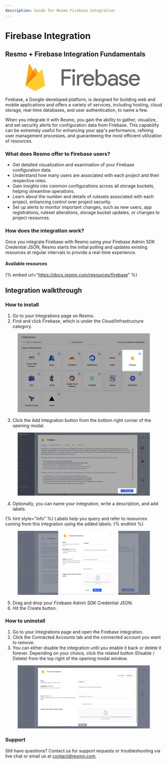 ```yaml
---
description: Guide for Resmo Firebase integration
---
```


# Firebase Integration

## Resmo + Firebase Integration Fundamentals

<figure><img src="../.gitbook/assets/firebase-logo.png" alt=""><figcaption></figcaption></figure>



Firebase, a Google-developed platform, is designed for building web and mobile applications and offers a variety of services, including hosting, cloud storage, real-time databases, and user authentication, to name a few.&#x20;

When you integrate it with Resmo, you gain the ability to gather, visualize, and set security alerts for configuration data from Firebase. This capability can be extremely useful for enhancing your app's performance, refining user management processes, and guaranteeing the most efficient utilization of resources.

### What does Resmo offer to Firebase users?

* Get detailed visualization and examination of your Firebase configuration data.
* Understand how many users are associated with each project and their respective roles.
* Gain insights into common configurations across all storage buckets, helping streamline operations.
* Learn about the number and details of rulesets associated with each project, enhancing control over project security.
* Set up alerts to monitor important changes, such as new users, app registrations, ruleset alterations, storage bucket updates, or changes to project resources.

### How does the integration work?

Once you integrate Firebase with Resmo using your Firebase Admin SDK Credential JSON, Resmo starts the initial polling and updates existing resources at regular intervals to provide a real-time experience.

#### Available resources

{% embed url="https://docs.resmo.com/resources/firebase" %}

## Integration walkthrough

### How to install

1. Go to your Integrations page on Resmo.
2. Find and click Firebase, which is under the Cloud/Infrastructure category.

<figure><img src="../.gitbook/assets/select-firebase.png" alt=""><figcaption></figcaption></figure>

3. Click the Add Integration button from the bottom right corner of the opening modal.

<figure><img src="../.gitbook/assets/add-integration-firebase.png" alt=""><figcaption></figcaption></figure>

4. Optionally, you can name your integration, write a description, and add labels.&#x20;

{% hint style="info" %}
Labels help you query and refer to resources coming from this integration using the added labels.
{% endhint %}

<figure><img src="../.gitbook/assets/firebase-integration-settings (1).png" alt=""><figcaption></figcaption></figure>

5. Drag and drop your Firebase Admin SDK Credential JSON.
6. Hit the Create button.

### How to uninstall

1. Go to your Integrations page and open the Firebase integration.
2. Click the Connected Accounts tab and the connected account you want to remove.
3. You can either disable the integration until you enable it back or delete it forever. Depending on your choice, click the related button (Disable / Delete) from the top right of the opening modal window.

<figure><img src="../.gitbook/assets/firebase-configurations.png" alt=""><figcaption></figcaption></figure>

### Support

Still have questions? Contact us for support requests or troubleshooting via live chat or email us at contact@resmo.com.
